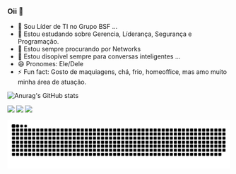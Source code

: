 ### Oii 👋

- 🔭 Sou Líder de TI no Grupo BSF ...
- 🌱 Estou estudando sobre Gerencia, Líderança, Segurança e Programação.
- 👯 Estou sempre procurando por Networks
- 💬 Estou disopível sempre para conversas inteligentes ...
- 😄 Pronomes: Ele/Dele
- ⚡ Fun fact: Gosto de maquiagens, chá, frio, homeoffice, mas amo muito minha área de atuação.


![Anurag's GitHub stats](https://github-readme-stats.vercel.app/api?username=jellynux&show_icons=true&theme=tokyonight&bg_color=D3D3D3&text_color=4B0082&title_color=8B008B&icon_color=4B0082)
 
<div> 
  <a href="https://instagram.com/jellynux" target="_blank"><img src="https://img.shields.io/badge/-Instagram-%23E4405F?style=for-the-badge&logo=instagram&logoColor=white" target="_blank"></a>
 	<a href="https://www.twitch.tv/jellyxtwo" target="_blank"><img src="https://img.shields.io/badge/Twitch-9146FF?style=for-the-badge&logo=twitch&logoColor=white" target="_blank"></a>
  <a href="https://www.linkedin.com/in/victor-castro-637918207" target="_blank"><img src="https://img.shields.io/badge/-LinkedIn-%230077B5?style=for-the-badge&logo=linkedin&logoColor=white" target="_blank"></a> 
  

  
</div>

  ![Snake animation](https://github.com/ellen2121/ellen2121/blob/output/github-contribution-grid-snake.svg)
  ##


